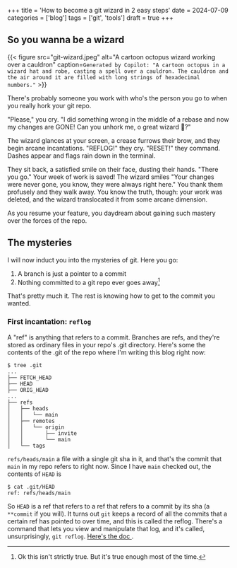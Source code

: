 +++
title = 'How to become a git wizard in 2 easy steps'
date = 2024-07-09
categories = ['blog']
tags = ['git', 'tools']
draft = true
+++

## So you wanna be a wizard

{{< figure src="git-wizard.jpeg" alt="A cartoon octopus wizard working over a cauldron" caption=`Generated by Copilot: "A cartoon octopus in a wizard hat and robe, casting a spell over a cauldron. The cauldron and the air around it are filled with long strings of hexadecimal numbers."` >}}

There's probably someone you work with who's the person you go to when you really hork your git repo.

"Please," you cry. "I did something wrong in the middle of a rebase and now my changes are GONE!  Can you unhork me, o
great wizard 🥹?"

The wizard glances at your screen, a crease furrows their brow, and they begin arcane incantations.  "REFLOG!" they
cry.  "RESET!" they command.  Dashes appear and flags rain down in the terminal.

They sit back, a satisfied smile on their face, dusting their hands.  "There you go."  Your week of work is saved!  The
wizard smiles "Your changes were never gone, you know, they were always right here."  You thank them profusely and they walk
away.  You know the truth, though: your work was deleted, and the wizard translocated it from some arcane dimension.

As you resume your feature, you daydream about gaining such mastery over the forces of the repo.

## The mysteries

I will now induct you into the mysteries of git.  Here you go:

1. A branch is just a pointer to a commit
1. Nothing committed to a git repo ever goes away[^1]

[^1]: Ok this isn't strictly true.  But it's true enough most of the time.

That's pretty much it.  The rest is knowing how to get to the commit you wanted.

### First incantation: `reflog`

A "ref" is anything that refers to a commit.  Branches are refs, and they're stored as ordinary files in your repo's
.git directory.  Here's some the contents of the .git of the repo where I'm writing this blog right now:

```
$ tree .git
...
├── FETCH_HEAD
├── HEAD
├── ORIG_HEAD
...
├── refs
│   ├── heads
│   │   └── main
│   ├── remotes
│   │   └── origin
│   │       ├── invite
│   │       └── main
│   └── tags

```

`refs/heads/main` a file with a single git sha in it, and that's the commit that `main` in my repo refers to right now.
Since I have `main` checked out, the contents of `HEAD` is

```
$ cat .git/HEAD
ref: refs/heads/main
```

So `HEAD` is a ref that refers to a ref that refers to a commit by its sha (a `**commit` if you will).  It turns out
`git` keeps a record of all the commits that a certain ref has pointed to over time, and this is called the reflog.
There's a command that lets you view and manipulate that log, and it's called, unsurprisingly, `git reflog`. [Here's the
doc ](https://git-scm.com/docs/git-reflog).
